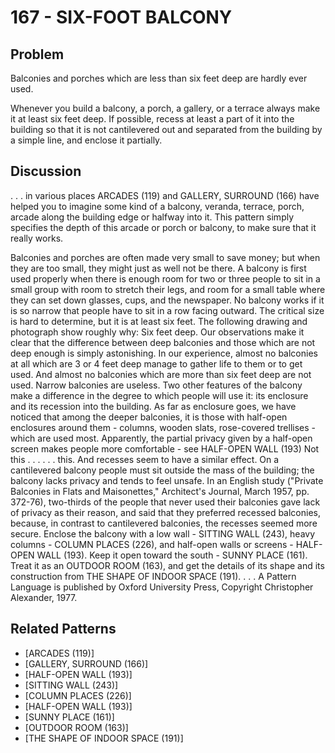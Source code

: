 # 167 - SIX-FOOT BALCONY

## Problem

Balconies and porches which are less than six feet deep are hardly ever used.

Whenever you build a balcony, a porch, a gallery, or a terrace always make it at least six feet deep. If possible, recess at least a part of it into the building so that it is not cantilevered out and separated from the building by a simple line, and enclose it partially.

## Discussion

. . . in various places ARCADES (119) and GALLERY, SURROUND (166) have helped you to imagine some kind of a balcony, veranda, terrace, porch, arcade along the building edge or halfway into it. This pattern simply specifies the depth of this arcade or porch or balcony, to make sure that it really works.

Balconies and porches are often made very small to save money; but when they are too small, they might just as well not be there. A balcony is first used properly when there is enough room for two or three people to sit in a small group with room to stretch their legs, and room for a small table where they can set down glasses, cups, and the newspaper. No balcony works if it is so narrow that people have to sit in a row facing outward. The critical size is hard to determine, but it is at least six feet. The following drawing and photograph show roughly why: Six feet deep. Our observations make it clear that the difference between deep balconies and those which are not deep enough is simply astonishing. In our experience, almost no balconies at all which are 3 or 4 feet deep manage to gather life to them or to get used. And almost no balconies which are more than six feet deep are not used. Narrow balconies are useless. Two other features of the balcony make a difference in the degree to which people will use it: its enclosure and its recession into the building. As far as enclosure goes, we have noticed that among the deeper balconies, it is those with half-open enclosures around them - columns, wooden slats, rose-covered trellises - which are used most. Apparently, the partial privacy given by a half-open screen makes people more comfortable - see HALF-OPEN WALL (193) Not this . . . . . . this. And recesses seem to have a similar effect. On a cantilevered balcony people must sit outside the mass of the building; the balcony lacks privacy and tends to feel unsafe. In an English study ("Private Balconies in Flats and Maisonettes," Architect's Journal, March 1957, pp. 372-76), two-thirds of the people that never used their balconies gave lack of privacy as their reason, and said that they preferred recessed balconies, because, in contrast to cantilevered balconies, the recesses seemed more secure. Enclose the balcony with a low wall - SITTING WALL (243), heavy columns - COLUMN PLACES (226), and half-open walls or screens - HALF-OPEN WALL (193). Keep it open toward the south - SUNNY PLACE (161). Treat it as an OUTDOOR ROOM (163), and get the details of its shape and its construction from THE SHAPE OF INDOOR SPACE (191). . . . A Pattern Language is published by Oxford University Press, Copyright Christopher Alexander, 1977.

## Related Patterns

- [ARCADES (119)]
- [GALLERY, SURROUND (166)]
- [HALF-OPEN WALL (193)]
- [SITTING WALL (243)]
- [COLUMN PLACES (226)]
- [HALF-OPEN WALL (193)]
- [SUNNY PLACE (161)]
- [OUTDOOR ROOM (163)]
- [THE SHAPE OF INDOOR SPACE (191)]
